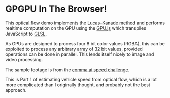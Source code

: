 # GPGPU In The Browser!

This [optical flow](https://en.wikipedia.org/wiki/Optical_flow) demo implements the [Lucas–Kanade method](https://en.wikipedia.org/wiki/Lucas–Kanade_method) and performs realtime computation on the GPU using the [GPU.js](https://gpu.rocks/#/) which transpiles JavaScript to [GLSL](https://en.wikipedia.org/wiki/OpenGL_Shading_Language).

As GPUs are designed to process four 8 bit color values (RGBA), this can be exploited to process any arbitrary array of 32 bit values, provided operations can be done in parallel. This lends itself nicely to image and video processing.

The sample footage is from the [comma.ai speed challenge](https://github.com/commaai/speedchallenge).

This is Part 1 of estimating vehicle speed from optical flow, which is a lot more complicated than I originally thought, and probably not the best approach.
